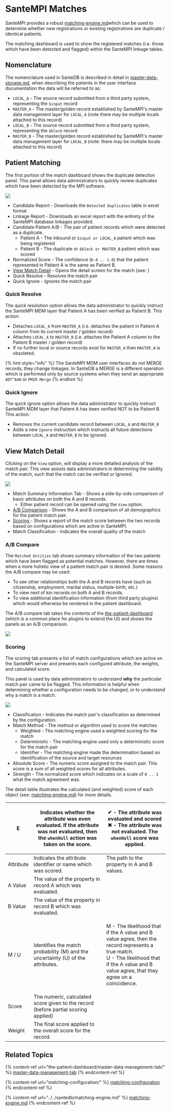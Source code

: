 # SanteMPI Matches

SanteMPI provides a robust [matching-engine.md](../../santedb/matching-engine.md "mention")which can be used to determine whether new registrations or existing registrations are duplicate / identical patients.&#x20;

The matching dashboard is used to show the registered matches (i.e. those which have been detected and flagged) within the SanteMPI linkage tables.&#x20;

## Nomenclature

The nomenclature used in SanteDB is described in detail in [master-data-storage.md](../../santedb/data-storage-patterns/master-data-storage.md "mention"), when describing the patients in the user interface documentation the data will be referred to as:

* `LOCAL_A` - The source record submitted from a third party system, representing the `$input` record
* `MASTER_A` - The master/golden record established by SanteMPI's master data management layer for `LOCAL_A` (note there may be multiple locals attached to this record)
* `LOCAL_B` - The source record submitted from a third party system, representing the `$block` record
* `MASTER_B` - The master/golden record established by SanteMPI's master data management layer for `LOCAL_B` (note: there may be multiple locals attached to this record)

## Patient Matching

The first portion of the match dashboard shows the duplicate detection panel. This panel allows data administrators to quickly review duplicates which have been detected by the MPI software.

![](<../../.gitbook/assets/image (438) (1) (1) (1) (1) (1).png>)

* Candidate Report - Downloads the `Detected Duplicates` table in excel format
* Linkage Report - Downloads an excel report with the entirety of the SanteMPI database linkages provided.
* Candidate Patient A/B - The pair of patient records which were detected as a duplicate.
  * Patient A - The inbound or `$input or LOCAL_A` patient which was being registered
  * Patient B - The duplicate or `$block or MASTER_B` patient which was scored
* Normalized Score - The confidence (`0.0 .. 1.0`) that the patient represented in Patient A is the same as Patient B.
* [View Match Detail](santempi-matches.md#undefined) - Opens the detail screen for the match (see: )
* Quick Resolve - Resolves the match pair
* Quick Ignore - Ignores the match pair

### Quick Resolve

The quick resolution option allows the data administrator to quickly instruct the SanteMPI MDM layer that Patient A has been verified as Patient B. This action:

* Detaches `LOCAL_A` from `MASTER_A` (i.e. detaches the patient in Patient A column from its current master / golden record)
* Attaches `LOCAL_A` to `MASTER_B` (i.e. attaches the Patient A column to the Patient B master / golden record)
* If no further local or source records exist for `MASTER_A` then `MASTER_A` is obsoleted.

{% hint style="info" %}
The SanteMPI MDM user interfaces do not MERGE records, they change linkages. In SanteDB a MERGE is a different operation which is performed only by source systems when they send an appropriate `ADT^A40` or `PMIR Merge`
{% endhint %}

### Quick Ignore

The quick ignore option allows the data administrator to quickly instruct SanteMPI MDM layer that Patient A has been verified NOT to be Patient B. This action:

* Removes the current candidate record between `LOCAL_A` and `MASTER_B`
* Adds a new `Ignore` instruction which instructs all future detections between `LOCAL_A` and `MASTER_B` to be ignored.

## View Match Detail

Clicking on the `View` option, will display a more detailed analysis of the match pair. This view assists data administrators in determining the validity of the match, such that the match can be verified or ignored.

![](<../../.gitbook/assets/image (430) (1) (1) (1) (1).png>)

* Match Summary Information Tab - Shows a side-by-side comparison of basic attributes on both the A and B records.
  * Either patient record can be opened using the `View` option.
* [A/B Comparison](santempi-matches.md#a-b-compare) - Shows the A and B comparison of all demographics for the patient match pair.
* [Scoring ](santempi-matches.md#undefined)- Shows a report of the match score between the two records based on configurations which are active in SanteMPI.
* Match Classification - Indicates the overall quality of the match

### A/B Compare

The `Matched Entities` tab shows summary information of the two patients which have been flagged as potential matches. However, there are times when a more holistic view of a patient match pair is desired. Some reasons the A/B compare may be used:

* To see other relationships both the A and B records have (such as citizenship, employment, marital status, multiple-birth, etc.)
* To view next of kin records on both A and B records.
* &#x20;To view additional identification information (from third party plugins) which would otherwise be rendered in the patient dashboard.

The A/B compare tab takes the contents of the [the-patient-dashboard](the-patient-dashboard/ "mention") (which is a common place for plugins to extend the UI) and shows the panels as an A/B comparison.

![](<../../.gitbook/assets/image (439) (1) (1) (1) (1) (1).png>)

### Scoring

The scoring tab presents a list of match configurations which are active on the SanteMPI server and presents each configured attribute, the weights, and calculated score.&#x20;

This panel is used by data administrators to understand **why** the particular match pair came to be flagged. This information is helpful when determining whether a configuration needs to be changed, or to understand why a match is a match.

![](<../../.gitbook/assets/image (418) (1) (1).png>)

* Classification - Indicates the match pair's classification as determined by the configuration.
* Match Method - The method or algorithm used to score the matches&#x20;
  * Weighted - The matching engine used a weighted scoring for the match
  * Deterministic - The matching engine used only a deterministic score for the match pair
  * Identifier - The matching engine made the determination based on identification of the source and target resources
* Absolute Score - The numeric score assigned to the match pair. This score is a sum of all weighted scores for all attributes.
* Strength - The normalized score which indicates on a scale of `0 .. 1` what the match agreement was.

The detail table illustrates the calculated (and weighted) score of each object (see: [matching-engine.md](../../santedb/matching-engine.md "mention")) for more details.

| E         | Indicates whether the attribute was even evaluated. If the attribute was not evaluated, then the `whenNull` action was taken on the score. | <p><span data-gb-custom-inline data-tag="emoji" data-code="2714">✔</span> - The attribute was evaluated and scored<br><span data-gb-custom-inline data-tag="emoji" data-code="2716">✖</span> - The attribute was not evaluated. The <code>whenNull</code> score was applied.</p> |
| --------- | ------------------------------------------------------------------------------------------------------------------------------------------ | -------------------------------------------------------------------------------------------------------------------------------------------------------------------------------------------------------------------------------------------------------------------------------- |
| Attribute | Indicates the attribute identifier or name which was scored.                                                                               | The path to the property in A and B values.                                                                                                                                                                                                                                      |
| A Value   | The value of the property in record A which was evaluated.                                                                                 |                                                                                                                                                                                                                                                                                  |
| B Value   | The value of the property in record B which was evaluated.                                                                                 |                                                                                                                                                                                                                                                                                  |
| M / U     | Identifies the match probability (M) and the uncertainty (U) of the attributes.                                                            | <p>M - The likelihood that if the A value and B value agree, then the record represents a true match.<br>U - The likelihood that if the A value and B value agree, that they agree on a coincidence.</p>                                                                         |
| Score     | The numeric, calculated score given to the record (before partial scoring applied)                                                         |                                                                                                                                                                                                                                                                                  |
| Weight    | The final score applied to the overall score for the record.                                                                               |                                                                                                                                                                                                                                                                                  |

## Related Topics

{% content-ref url="the-patient-dashboard/master-data-management-tab/" %}
[master-data-management-tab](the-patient-dashboard/master-data-management-tab/)
{% endcontent-ref %}

{% content-ref url="matching-configuration/" %}
[matching-configuration](matching-configuration/)
{% endcontent-ref %}

{% content-ref url="../../santedb/matching-engine.md" %}
[matching-engine.md](../../santedb/matching-engine.md)
{% endcontent-ref %}
